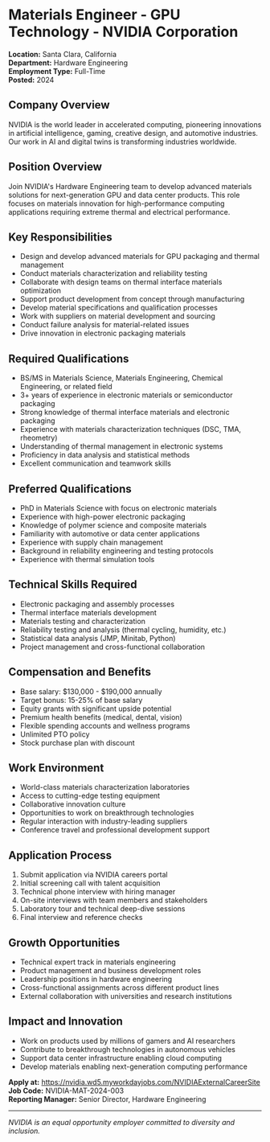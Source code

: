 # Materials Engineer - GPU Technology - NVIDIA Corporation

**Location:** Santa Clara, California  
**Department:** Hardware Engineering  
**Employment Type:** Full-Time  
**Posted:** 2024  

## Company Overview

NVIDIA is the world leader in accelerated computing, pioneering innovations in artificial intelligence, gaming, creative design, and automotive industries. Our work in AI and digital twins is transforming industries worldwide.

## Position Overview

Join NVIDIA's Hardware Engineering team to develop advanced materials solutions for next-generation GPU and data center products. This role focuses on materials innovation for high-performance computing applications requiring extreme thermal and electrical performance.

## Key Responsibilities

- Design and develop advanced materials for GPU packaging and thermal management
- Conduct materials characterization and reliability testing
- Collaborate with design teams on thermal interface materials optimization
- Support product development from concept through manufacturing
- Develop material specifications and qualification processes
- Work with suppliers on material development and sourcing
- Conduct failure analysis for material-related issues
- Drive innovation in electronic packaging materials

## Required Qualifications

- BS/MS in Materials Science, Materials Engineering, Chemical Engineering, or related field
- 3+ years of experience in electronic materials or semiconductor packaging
- Strong knowledge of thermal interface materials and electronic packaging
- Experience with materials characterization techniques (DSC, TMA, rheometry)
- Understanding of thermal management in electronic systems
- Proficiency in data analysis and statistical methods
- Excellent communication and teamwork skills

## Preferred Qualifications

- PhD in Materials Science with focus on electronic materials
- Experience with high-power electronic packaging
- Knowledge of polymer science and composite materials
- Familiarity with automotive or data center applications
- Experience with supply chain management
- Background in reliability engineering and testing protocols
- Experience with thermal simulation tools

## Technical Skills Required

- Electronic packaging and assembly processes
- Thermal interface materials development
- Materials testing and characterization
- Reliability testing and analysis (thermal cycling, humidity, etc.)
- Statistical data analysis (JMP, Minitab, Python)
- Project management and cross-functional collaboration

## Compensation and Benefits

- Base salary: $130,000 - $190,000 annually
- Target bonus: 15-25% of base salary
- Equity grants with significant upside potential
- Premium health benefits (medical, dental, vision)
- Flexible spending accounts and wellness programs
- Unlimited PTO policy
- Stock purchase plan with discount

## Work Environment

- World-class materials characterization laboratories
- Access to cutting-edge testing equipment
- Collaborative innovation culture
- Opportunities to work on breakthrough technologies
- Regular interaction with industry-leading suppliers
- Conference travel and professional development support

## Application Process

1. Submit application via NVIDIA careers portal
2. Initial screening call with talent acquisition
3. Technical phone interview with hiring manager
4. On-site interviews with team members and stakeholders
5. Laboratory tour and technical deep-dive sessions
6. Final interview and reference checks

## Growth Opportunities

- Technical expert track in materials engineering
- Product management and business development roles
- Leadership positions in hardware engineering
- Cross-functional assignments across different product lines
- External collaboration with universities and research institutions

## Impact and Innovation

- Work on products used by millions of gamers and AI researchers
- Contribute to breakthrough technologies in autonomous vehicles
- Support data center infrastructure enabling cloud computing
- Develop materials enabling next-generation computing performance

**Apply at:** https://nvidia.wd5.myworkdayjobs.com/NVIDIAExternalCareerSite  
**Job Code:** NVIDIA-MAT-2024-003  
**Reporting Manager:** Senior Director, Hardware Engineering

---

*NVIDIA is an equal opportunity employer committed to diversity and inclusion.*